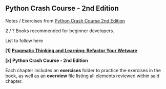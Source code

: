 ## Python Crash Course - 2nd Edition


Notes / Exercises from [Python Crash Course 2nd Edition](https://www.goodreads.com/book/show/23241059-python-crash-course)

2 / ? Books recommended for beginner developers.

List to follow here

**[1] [Pragmatic Thinking and Learning: Refactor Your Wetware](https://github.com/voxdotdev/wetware-cliffnotes)**

**[x] Python Crash Course - 2nd Edition**

Each chapter includes an **exercises** folder to practice the exercises in the book, as well as an **overview** file listing all elements reviewed within said chapter. 